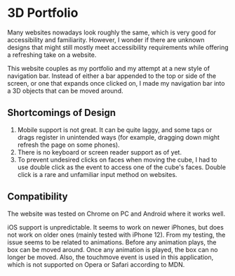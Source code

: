 # 3D Portfolio

Many websites nowadays look roughly the same, which is very good for accessibility and familiarity. However, I wonder if there are unknown designs that might still mostly meet accessibility requirements while offering a refreshing take on a website.

This website couples as my portfolio and my attempt at a new style of navigation bar. Instead of either a bar appended to the top or side of the screen, or one that expands once clicked on, I made my navigation bar into a 3D objects that can be moved around.

## Shortcomings of Design

1. Mobile support is not great. It can be quite laggy, and some taps or drags register in unintended ways (for example, dragging down might refresh the page on some phones).
2. There is no keyboard or screen reader support as of yet.
3. To prevent undesired clicks on faces when moving the cube, I had to use double click as the event to access one of the cube's faces. Double click is a rare and unfamiliar input method on websites.

## Compatibility

The website was tested on Chrome on PC and Android where it works well.

iOS support is unpredictable. It seems to work on newer iPhones, but does not work on older ones (mainly tested with iPhone 12). From my testing, the issue seems to be related to animations. Before any animation plays, the box can be moved around. Once any animation is played, the box can no longer be moved. Also, the touchmove event is used in this application, which is not supported on Opera or Safari according to MDN.
